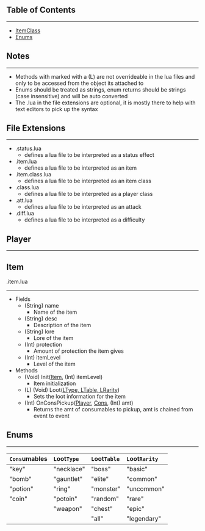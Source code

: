 ## Table of Contents

----

- [ItemClass](#item)
- [Enums](#Enums)

## Notes

----

- Methods with marked with a (L) are not overrideable in the lua files and only to be accessed from the object its attached to
- Enums should be treated as strings, enum returns should be strings (case insensitive) and will be auto converted
- The .lua in the file extensions are optional, it is mostly there to help with text editors to pick up the syntax

## File Extensions

----

- .status.lua
  - defines a lua file to be interpreted as a status effect
- .item.lua
  - defines a lua file to be interpreted as an item
- .item.class.lua
  - defines a lua file to be interpreted as an item class
- .class.lua
  - defines a lua file to be interpreted as a player class
- .att.lua
  - defines a lua file to be interpreted as an attack
- .diff.lua
  - defines a lua file to be interpreted as a difficulty

## Player

----


## Item
.item.lua

----

- Fields 
  - (String) name
    - Name of the item
  - (String) desc
    - Description of the item
  - (String) lore
    - Lore of the item
  - (Int) protection
    - Amount of protection the item gives
  - (Int) itemLevel
    - Level of the item
- Methods
  - (Void) Init([Item](#item), (Int) itemLevel)
    - Item initialization
  - (L) (Void) Loot([LType, LTable, LRarity](#enums))
    - Sets the loot information for the item
  - (Int) OnConsPickup([Player](#player), [Cons](#enums), (Int) amt)
    - Returns the amt of consumables to pickup, amt is chained from event to event

## Enums

----

|`Cons`umables|`L`oot`Type`|`L`oot`Table`|`L`oot`Rarity`|
|:------------|:-----------|:------------|:-------------|
|"key"        |"necklace"  |"boss"       |"basic"       |
|"bomb"       |"gauntlet"  |"elite"      |"common"      |
|"potion"     |"ring"      |"monster"    |"uncommon"    |
|"coin"       |"potoin"    |"random"     |"rare"        |
|             |"weapon"    |"chest"      |"epic"        |
|             |            |"all"        |"legendary"   |